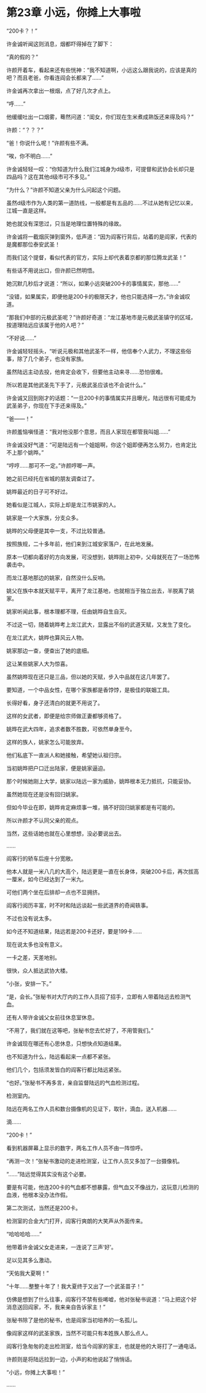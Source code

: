 # 第23章 小远，你摊上大事啦

“200卡？！”

许金诚听闻这则消息，烟都吓得掉在了脚下：

“真的假的？”

许颜开着车，看起来还有些恍神：“我不知道啊，小远这么跟我说的，应该是真的吧？而且老爸，你看连阎会长都来了……”

许金诚再次拿出一根烟，点了好几次才点上。

“呼……”

他缓缓吐出一口烟雾，蓦然问道：“闺女，你们现在生米煮成熟饭还来得及吗？”

许颜：“？？？”

“爸！你说什么呢！”许颜有些不满。

“唉，你不明白……”

许金诚轻轻一叹：“你知道为什么我们江城身为d级市，可提督和武协会长却只是四品吗？这在其他d级市可不多见。”

“为什么？”许颜不知道父亲为什么问起这个问题。

虽然d级市作为人类的第一道防线，一般都是有五品的……不过从她有记忆以来，江城一直是这样。

她也就没有深思过，只当是地理位置特殊的缘故。

许金诚将一截烟灰弹到窗外，低声道：“因为阎客行背后，站着的是阎家，代表的是魔都那位泰安武圣！

而我们这个提督，看似代表的官方，实际上却代表着京都的那位腾龙武圣！”

有些话不用说出口，但许颜已然明悟。

她沉默几秒后才说道：“所以，如果小远突破200卡的事情属实，那他……”

“没错，如果属实，即便他是200卡的极限天才，他也只能选择一方。”许金诚叹道。

“那我们中部的元极武圣呢？”许颜好奇道：“龙江基地市是元极武圣镇守的区域，按道理陆远应该属于他的人吧？”

“不好说……”

许金诚轻轻摇头，“听说元极和其他武圣不一样，他信奉个人武力，不理这些俗事，除了几个弟子，也没有家族。

虽然陆远主动去投，他肯定会收下，但要他主动来寻……恐怕很难。

所以若是其他武圣先下手了，元极武圣应该也不会说什么。”

许金诚又回到刚才的话题：“一旦200卡的事情属实并且曝光，陆远很有可能成为武圣弟子，你现在下手还来得及。”

“爸——！”

许颜羞恼嗔怪道：“我对他没那个意思，而且人家现在都管我叫姐……”

许金诚没好气道：“可是陆远有一个姐姐啊，你这个姐即便再怎么努力，也肯定比不上那个姚晔。”

“哼哼……那可不一定。”许颜哼唧一声。

她之前已经托在省城的朋友调查过了。

姚晔最近的日子可不好过。

她看似是江城人，实际上却是龙江市姚家的人。

姚家是一个大家族，分支众多。

姚晔的父母便是其中一支，不过比较普通。

按照族规，二十多年前，他们来到江城安家落户，在此地发展。

原本一切都向着好的方向发展，可没想到，姚晔刚上初中，父母就死在了一场恐怖袭击中。

而龙江基地那边的姚家，自然没什么反响。

姚父在族中本就天赋平平，离开了龙江基地，也就相当于独立出去，半脱离了姚家。

姚家听闻此事，根本理都不理，任由姚晔自生自灭。

不过这一切，随着姚晔考上龙江武大，显露出不俗的武道天赋，又发生了变化。

在龙江武大，姚晔也算风云人物。

姚家那边一查，便查出了她的底细。

这让某些姚家人大为惊喜。

虽然姚晔现在还只是三品，但以她的天赋，步入中品就在这几年罢了。

要知道，一个中品女性，在哪个家族都是香饽饽，是极佳的联姻工具。

长得好看，身子还清白的就更不用说了。

这样的女武者，即便是给宗师做正妻都够资格了。

姚晔在武大四年，追求者数不胜数，可依然单身至今。

这样的族人，姚家怎么可能放弃。

他们私底下一直派人和她接触，希望她认祖归宗。

当初姚晔把户口迁出陆家，便是姚家逼迫。

那个时候她刚上大学，姚家以陆远一家为威胁，姚晔根本无力抵抗，只能妥协。

虽然她现在还是没有回归姚家。

但如今毕业在即，姚晔肯定麻烦事一堆，搞不好回归姚家都是有可能的。

所以许颜才不认同父亲的观点。

当然，这些话她也就在心里想想，没必要说出去。

……

阎客行的轿车后座十分宽敞。

他本人就是一米八几的大高个，陆远更是一直在长身体，突破200卡后，再次拔高一厘米，如今已经达到了一米九。

可他们两个坐在后排却一点也不显拥挤。

阎客行阅历丰富，时不时和陆远谈起一些武道界的奇闻轶事。

不过也没有说太多。

如今还不知道结果，陆远若是200卡还好，要是199卡……

现在说太多也没有意义。

一卡之差，天差地别。

很快，众人抵达武协大楼。

“小张，安排一下。”

“是，会长。”张秘书对大厅内的工作人员招了招手，立即有人带着陆远去检测气血。

还有人带许金诚父女前往休息室休息。

“不用了，我们就在这等吧，张秘书您去忙好了，不用管我们。”

许金诚现在哪还有心思休息，只想快点知道结果。

也不知道为什么，陆远看起来一点都不紧张。

他们几个，包括须发皆白的阎客行都比陆远紧张。

“也好。”张秘书不再多言，亲自监督陆远的气血检测过程。

检测室内。

陆远在两名工作人员和数台摄像机的见证下，取针，滴血，送入机器……

滴……

“200卡！”

看到机器屏幕上显示的数字，两名工作人员不由一阵惊呼。

“再测一次！”张秘书激动的走进检测室，让工作人员又多加了一台摄像机。

“……”陆远觉得其实没有这个必要。

要是有可能，他连200卡的气血都不想暴露，但气血又不像战力，这玩意儿检测的血液，他根本没办法作假。

第二次测试，当然还是200卡。

检测室的合金大门打开，阎客行爽朗的大笑声从外面传来。

“哈哈哈哈……”

他带着许金诚父女走进来，一连说了三声‘好’。

足以见其多么激动。

“天佑我大夏啊！”

“十年……整整十年了！我大夏终于又出了一个武圣苗子！”

仿佛是想到了什么往事，阎客行不禁有些唏嘘，他对张秘书说道：“马上把这个好消息送回阎家，不，我来亲自告诉家主！”

张秘书除了是他的秘书，也是阎家当初培养的一名孤儿。

像阎家这样的武圣家族，当然不可能只有本姓族人那么点人。

阎客行急匆匆的走出检测室，给当今阎家的家主，也就是他的大哥打了一通电话。

许颜则是将陆远拉到一边，小声的和他说起了悄悄话。

“小远，你摊上大事啦！”

……
